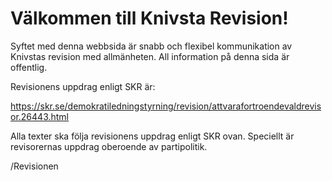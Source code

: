 # Välkommen till Knivsta Revision!

Syftet med denna webbsida är snabb och flexibel kommunikation av Knivstas revision med allmänheten. All information på denna sida är offentlig.

Revisionens uppdrag enligt SKR är:

https://skr.se/demokratiledningstyrning/revision/attvarafortroendevaldrevisor.26443.html

Alla texter ska följa revisionens uppdrag enligt SKR ovan. Speciellt är revisorernas uppdrag oberoende av partipolitik.

/Revisionen


